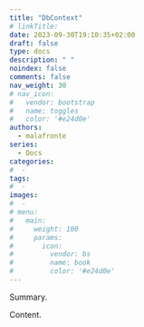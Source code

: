 ```yaml
---
title: "DbContext"
# linkTitle:
date: 2023-09-30T19:10:35+02:00
draft: false
type: docs
description: " "
noindex: false
comments: false
nav_weight: 30
# nav_icon:
#   vendor: bootstrap
#   name: toggles
#   color: '#e24d0e'
authors:
  - malafronte
series:
  - Docs
categories:
#  - 
tags:
#  - 
images:
#  - 
# menu:
#   main:
#     weight: 100
#     params:
#       icon:
#         vendor: bs
#         name: book
#         color: '#e24d0e'
---
```

<style>p {text-align: justify}</style>
Summary.

<!--more-->

Content.
